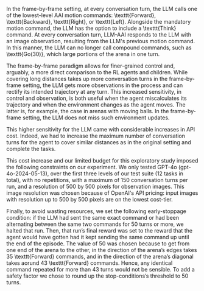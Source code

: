 In the frame-by-frame setting, at every conversation turn, the LLM calls one of the lowest-level AAI motion commands: \texttt{Forward}, \texttt{Backward}, \texttt{Right}, or \texttt{Left}. Alongside the mandatory motion command, the LLM has the option to include a \texttt{Think} command. At every conversation turn, LLM-AAI responds to the LLM with an image observation, resulting from the LLM's previous motion command. In this manner, the LLM can no longer call compound commands, such as \texttt{Go(30)}, which  large portions of the arena in one turn.
 
 The frame-by-frame paradigm allows for finer-grained control and, arguably, a more direct comparison to the RL agents and children. While covering long distances takes up more conversation turns in the frame-by-frame setting, the LLM gets more observations in the process and can rectify its intended trajectory at any turn. This increased sensitivity, in control and observation, is both useful when the agent miscalculates its trajectory and when the environment changes as the agent moves. The latter is, for example, the case in arenas with moving balls. In the frame-by-frame setting, the LLM does not miss such environment updates.

 This higher sensitivity for the LLM came with considerable increases in API cost. Indeed, we had to increase the maximum number of conversation turns for the agent to cover similar distances as in the original setting and complete the tasks. 

This cost increase and our limited budget for this exploratory study imposed the following constraints on our experiment. We only tested GPT-4o (gpt-4o-2024-05-13), over the first three levels of our test suite (12 tasks in total), with no repetitions, with a maximum of 150 conversation turns per run, and a resolution of 500 by 500 pixels for observation images. This image resolution was chosen because of OpenAI's API pricing: input images with resolution up to 500 by 500 pixels are on the lowest cost-tier.

Finally, to avoid wasting resources, we set the following early-stoppage condition: if the LLM had sent the same exact command or had been alternating between the same two commands for 50 turns or more, we halted that run. Then, that run’s final reward was set to the reward that the agent would have gotten had it kept sending the same command up until the end of the episode. The value of 50 was chosen because to get from one end of the arena to the other, in the direction of the arena’s edges takes 35 \texttt{Forward} commands, and in the direction of the arena’s diagonal takes aorund 43 \texttt{Forward} commands. Hence, any identical command repeated for more than 43 turns would not be sensible. To add a safety factor we chose to round up the stop-conditions’s threshold to 50 turns.